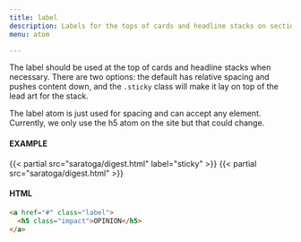 ```yaml
---
title: label
description: Labels for the tops of cards and headline stacks on section pages.
menu: atom

---
```

The label should be used at the top of cards and headline stacks when necessary. There are two options: the default has relative spacing and pushes content down, and the `.sticky` class will make it lay on top of the lead art for the stack.

The label atom is just used for spacing and can accept any element. Currently, we only use the h5 atom on the site but that could change.

#### EXAMPLE
<div class="example grid">
  {{< partial src="saratoga/digest.html" label="sticky" >}}
  {{< partial src="saratoga/digest.html" >}}
</div>

#### HTML

```HTML
<a href="#" class="label">
  <h5 class="impact">OPINION</h5>
</a>
```

